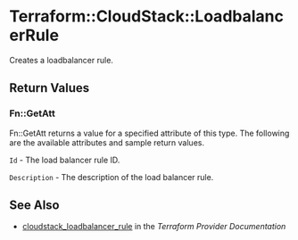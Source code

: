 # Terraform::CloudStack::LoadbalancerRule

Creates a loadbalancer rule.

## Return Values

### Fn::GetAtt

Fn::GetAtt returns a value for a specified attribute of this type. The following are the available attributes and sample return values.

`Id` - The load balancer rule ID.

`Description` - The description of the load balancer rule.

## See Also

* [cloudstack_loadbalancer_rule](https://www.terraform.io/docs/providers/cloudstack/r/loadbalancer_rule.html) in the _Terraform Provider Documentation_